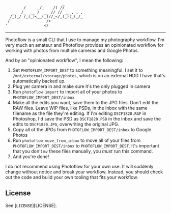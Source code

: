 ```
                         _
        /     _/_    /) //
   _   /_  __ /  __ // // __ , , ,
  /_)_/ /_(_)<__(_)//_</_(_)(_(_/_
 /                />
'                </
```

---

Photoflow is a small CLI that I use to manage my photography workflow. I'm very much an amateur and Photoflow provides an opinionated workflow for working with photos from multiple cameras and Google Photos.

And by an "opinionated workflow", I mean the following:

1. Set `PHOTOFLOW_IMPORT_DEST` to something meaningful. I set it to `/mnt/external/storage/photos`, which is on an external HDD I have that's automatically backed up.
2. Plug yer camera in and make sure it's the only plugged in camera
3. Run `photoflow import` to import all of your photos to `PHOTOFLOW_IMPORT_DEST/inbox`
4. Make all the edits you want, save them to the JPG files. Don't edit the RAW files. Leave WIP files, like PSDs, in the inbox with the same filename as the file they're editing. If I'm editing `DSCF1820.RAF` in Photoshop, I'd save the PSD as `DSCF1820.PSD` in the inbox and save the edits to `DSCF1820.JPG`, overwriting the original JPG.
5. Copy all of the JPGs from `PHOTOFLOW_IMPORT_DEST/inbox` to Google Photos
6. Run `photoflow move_from_inbox` to move all of your files from `PHOTOFLOW_IMPORT_DEST/inbox` to `PHOTOFLOW_IMPORT_DEST`. It's important that you don't `mv` these files manually, you _must_ run this command.
7. And you're done!

I do not recommend using Photoflow for your own use. It will suddenly change without notice and break your workflow. Instead, you should check out the code and build your own tooling that fits your workflow.

## License

See [`LICENSE`][LICENSE].
